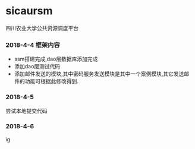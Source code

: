 # sicaursm
四川农业大学公共资源调度平台

### 2018-4-4  框架内容
* ssm搭建完成,dao层数据库添加完成
* 添加dao层测试代码
* 添加邮件发送的模块,其中密码服务发送模块是其中一个案例模块,其它发送邮件的功能可根据此修改得到.

### 2018-4-5
尝试本地提交代码
### 2018-4-6
ig
